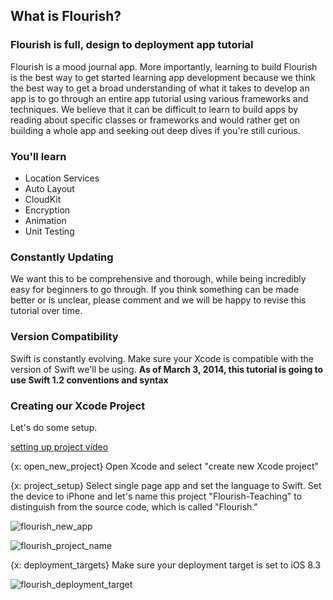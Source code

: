 ## What is Flourish?

### Flourish is full, design to deployment app tutorial

Flourish is a mood journal app. More importantly, learning to build Flourish is
the best way to get started learning app development because we think the best
way to get a broad understanding of what it takes to develop an app is to go 
through an entire app tutorial using various frameworks and techniques. We believe
that it can be difficult to learn to build apps by reading about specific classes
or frameworks and would rather get on building a whole app and seeking out deep
dives if you're still curious. 

### You'll learn

* Location Services
* Auto Layout
* CloudKit
* Encryption
* Animation
* Unit Testing 

### Constantly Updating

We want this to be comprehensive and thorough, while being incredibly easy for
beginners to go through. If you think something can be made better or is unclear,
please comment and we will be happy to revise this tutorial over time. 

### Version Compatibility

Swift is constantly evolving. Make sure your Xcode is compatible with the version
of Swift we'll be using. 
<strong>As of March 3, 2014, this tutorial is going to use Swift 1.2 conventions and syntax </strong>


### Creating our Xcode Project

Let's do some setup. 

[setting up project video](https://dl.dropboxusercontent.com/u/80807880/tuts_images/flourish_setting_up.mp4)

{x: open_new_project}
Open Xcode and select "create new Xcode project" 

{x: project_setup}
Select single page app and set the language to Swift. Set the device to iPhone 
and let's name this project "Flourish-Teaching" to distinguish from the source 
code, which is called "Flourish."

![flourish_new_app](https://dl.dropboxusercontent.com/u/80807880/tuts_images/flourish_new_app.png)

![flourish_project_name](https://dl.dropboxusercontent.com/u/80807880/tuts_images/flourish_project_name.png)

{x: deployment_targets}
Make sure your deployment target is set to iOS 8.3 

![flourish_deployment_target](https://dl.dropboxusercontent.com/u/80807880/tuts_images/deployment_target.png)





